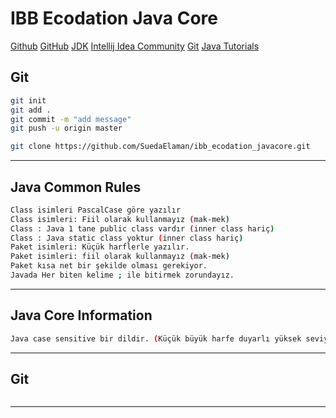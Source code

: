 # IBB Ecodation Java Core

[Github](https://github.com/SuedaElaman/ibb_ecodation_javacore.git)
[GitHub](https://github.com/hamitmizrak/ibb_ecodation_javacore.git)
[JDK](https://www.oracle.com/tr/java/technologies/downloads/#jdk23-windows)
[Intellij Idea Community](https://www.jetbrains.com/idea/download/?section=windows)
[Git](https://git-scm.com/downloads)
[Java Tutorials](https://www.w3schools.com/java/default.asp)

## Git
```sh 
git init
git add .
git commit -m "add message"
git push -u origin master

git clone https://github.com/SuedaElaman/ibb_ecodation_javacore.git
```
---

## Java Common Rules 
```sh 
Class isimleri PascalCase göre yazılır
Class isimleri: Fiil olarak kullanmayız (mak-mek)
Class : Java 1 tane public class vardır (inner class hariç)
Class : Java static class yoktur (inner class hariç)
Paket isimleri: Küçük harflerle yazılır.
Paket isimleri: fiil olarak kullanmayız (mak-mek)
Paket kısa net bir şekilde olması gerekiyor.
Javada Her biten kelime ; ile bitirmek zorundayız.
```
---

## Java Core Information
```sh 
Java case sensitive bir dildir. (Küçük büyük harfe duyarlı yüksek seviyede bir dildir.)

```
---

## Git
```sh 

```
---